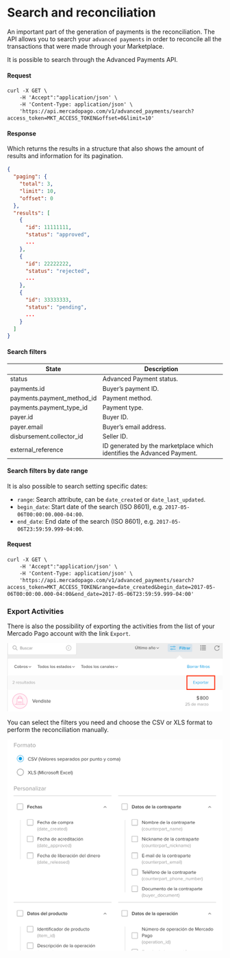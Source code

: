 ﻿# Search and reconciliation

An important part of the generation of payments is the reconciliation. The API allows you to search your `advanced payments` in order to reconcile all the transactions that were made through your Marketplace.

It is possible to search through the Advanced Payments API.
 
#### Request
```curl
curl -X GET \
    -H 'Accept":"application/json' \
    -H 'Content-Type: application/json' \
    'https://api.mercadopago.com/v1/advanced_payments/search?access_token=MKT_ACCESS_TOKEN&offset=0&limit=10'
```

#### Response
Which returns the results in a structure that also shows the amount of results and information for its pagination.
```json
{
  "paging": {
    "total": 3,
    "limit": 10,
    "offset": 0
  },
  "results": [
    {
      "id": 11111111,
      "status": "approved",
      ...
    },
    {
      "id": 22222222,
      "status": "rejected",
      ...
    },
    {
      "id": 33333333,
      "status": "pending",
      ...
    }
  ]
}
```

#### Search filters

State                       |Description                                                            |
----------------------------|-----------------------------------------------------------------------|
status                      |Advanced Payment status.                                               |
payments.id                 |Buyer’s payment ID.                                                    |
payments.payment_method_id  |Payment method.                                                        |
payments.payment_type_id    |Payment type.                                                        |
payer.id                    |Buyer ID.                                                              |
payer.email                 |Buyer’s email address.                                                 |
disbursement.collector_id   |Seller ID.                                                             |
external_reference          |ID generated by the marketplace which identifies the Advanced Payment. |

#### Search filters by date range

It is also possible to search setting specific dates:

* `range`: Search attribute, can be `date_created` or `date_last_updated`.
* `begin_date`: Start date of the search (ISO 8601), e.g. `2017-05-06T00:00:00.000-04:00`.
* `end_date`: End date of the search (ISO 8601), e.g. `2017-05-06T23:59:59.999-04:00`.

#### Request
```curl
curl -X GET \
    -H 'Accept":"application/json' \
    -H 'Content-Type: application/json' \
    'https://api.mercadopago.com/v1/advanced_payments/search?access_token=MKT_ACCESS_TOKEN&range=date_created&begin_date=2017-05-06T00:00:00.000-04:00&end_date=2017-05-06T23:59:59.999-04:00'
```

### Export Activities

There is also the possibility of exporting the activities from the list of your Mercado Pago account with the link `Export`.

![export_activities](/images/advanced-payments/export_activities_es.png)

You can select the filters you need and choose the CSV or XLS format to perform the reconciliation manually.

![export_activities_2](/images/advanced-payments/export_activities_2_es.png)
